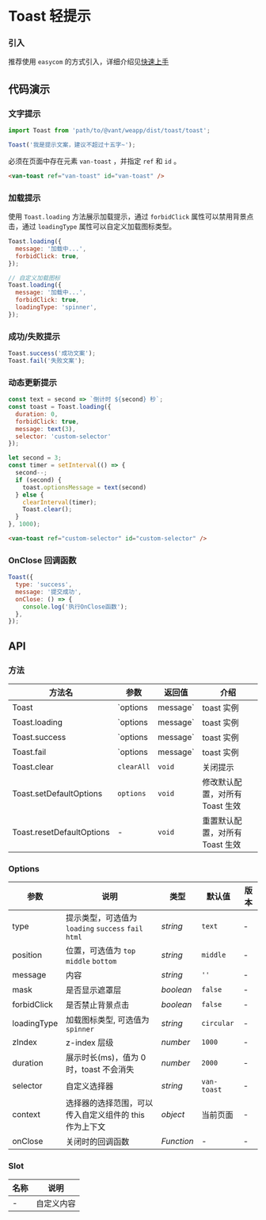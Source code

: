 # Toast 轻提示

### 引入

推荐使用 `easycom` 的方式引入，详细介绍见[快速上手](#/quickstart#easycom-mo-shi-tui-jian)

## 代码演示

### 文字提示

```javascript
import Toast from 'path/to/@vant/weapp/dist/toast/toast';

Toast('我是提示文案，建议不超过十五字~');
```

必须在页面中存在元素 `van-toast` ，并指定 `ref` 和 `id` 。

```html
<van-toast ref="van-toast" id="van-toast" />
```

### 加载提示

使用 `Toast.loading` 方法展示加载提示，通过 `forbidClick` 属性可以禁用背景点击，通过 `loadingType` 属性可以自定义加载图标类型。

```javascript
Toast.loading({
  message: '加载中...',
  forbidClick: true,
});

// 自定义加载图标
Toast.loading({
  message: '加载中...',
  forbidClick: true,
  loadingType: 'spinner',
});
```

### 成功/失败提示

```javascript
Toast.success('成功文案');
Toast.fail('失败文案');
```

### 动态更新提示

```javascript
const text = second => `倒计时 ${second} 秒`;
const toast = Toast.loading({
  duration: 0,
  forbidClick: true,
  message: text(3),
  selector: 'custom-selector'
});

let second = 3;
const timer = setInterval(() => {
  second--;
  if (second) {
    toast.optionsMessage = text(second)
  } else {
    clearInterval(timer);
    Toast.clear();
  }
}, 1000);
```

```html
<van-toast ref="custom-selector" id="custom-selector" />
```

### OnClose 回调函数

```javascript
Toast({
  type: 'success',
  message: '提交成功',
  onClose: () => {
    console.log('执行OnClose函数');
  },
});
```

## API

### 方法

| 方法名 | 参数 | 返回值 | 介绍 |
| --- | --- | --- | --- |
| Toast | `options | message` | toast 实例 | 展示提示 |
| Toast.loading | `options | message` | toast 实例 | 展示加载提示 |
| Toast.success | `options | message` | toast 实例 | 展示成功提示 |
| Toast.fail | `options | message` | toast 实例 | 展示失败提示 |
| Toast.clear | `clearAll` | `void` | 关闭提示 |
| Toast.setDefaultOptions | `options` | `void` | 修改默认配置，对所有 Toast 生效 |
| Toast.resetDefaultOptions | - | `void` | 重置默认配置，对所有 Toast 生效 |

### Options

| 参数 | 说明 | 类型 | 默认值 | 版本 |
| --- | --- | --- | --- | --- |
| type | 提示类型，可选值为 `loading` `success` `fail` `html` | _string_ | `text` | - |
| position | 位置，可选值为 `top` `middle` `bottom` | _string_ | `middle` | - |
| message | 内容 | _string_ | `''` | - | - |
| mask | 是否显示遮罩层 | _boolean_ | `false` | - |
| forbidClick | 是否禁止背景点击 | _boolean_ | `false` | - |
| loadingType | 加载图标类型, 可选值为 `spinner` | _string_ | `circular` | - |
| zIndex | z-index 层级 | _number_ | `1000` | - |
| duration | 展示时长(ms)，值为 0 时，toast 不会消失 | _number_ | `2000` | - |
| selector | 自定义选择器 | _string_ | `van-toast` | - |
| context | 选择器的选择范围，可以传入自定义组件的 this 作为上下文 | _object_ | 当前页面 | - |
| onClose | 关闭时的回调函数 | _Function_ | - | - |

### Slot

| 名称 | 说明       |
| ---- | ---------- |
| -    | 自定义内容 |
